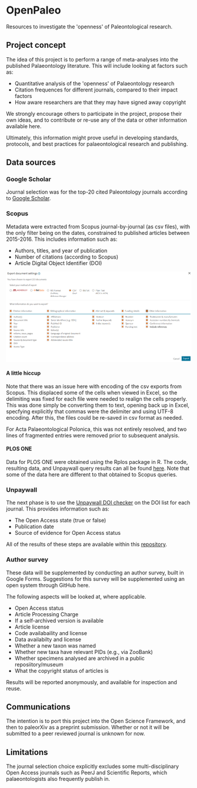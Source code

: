 # OpenPaleo

Resources to investigate the 'openness' of Paleontological research.

## Project concept

The idea of this project is to perform a range of meta-analyses into the published Palaeontology literature. This will include looking at factors such as:

- Quantitative analysis of the 'openness' of Palaeontology research
- Citation frequences for different journals, compared to their impact factors
- How aware researchers are that they may have signed away copyright

We strongly encourage others to participate in the project, propose their own ideas, and to contribute or re-use any of the data or other information available here.

Ultimately, this information might prove useful in developing standards, protocols, and best practices for palaeontological research and publishing.

## Data sources

### Google Scholar

Journal selection was for the top-20 cited Paleontology journals according to [Google Scholar](https://scholar.google.com/citations?view_op=top_venues&hl=en&vq=soc_paleontology). 

### Scopus

Metadata were extracted from Scopus journal-by-journal (as csv files), with the only filter being on the dates, constrained to published articles between 2015-2016. This includes information such as:

- Authors, titles, and year of publication
- Number of citations (according to Scopus)
- Article Digital Object Identifier (DOI)

![Scopus screenshot](Scopus.png)

#### A little hiccup

Note that there was an issue here with encoding of the csv exports from Scopus. This displaced some of the cells when viewed in Excel, so the delimiting was fixed for each file were needed to realign the cells properly. This was done simply be converting them to text, opening back up in Excel, specfying explicitly that commas were the delimiter and using UTF-8 encoding. After this, the files could be re-saved in csv format as needed.

For Acta Palaeontological Polonica, this was not entirely resolved, and two lines of fragmented entries were removed prior to subsequent analysis.

#### PLOS ONE

Data for PLOS ONE were obtained using the Rplos package in R. The code, resulting data, and Unpaywall query results can all be found [here](https://github.com/Meta-Paleo/OpenPaleo/tree/master/Journal%20data/PLOS%20ONE). Note that some of the data here are different to that obtained to Scopus queries.

### Unpaywall

The next phase is to use the [Unpaywall DOI checker](https://unpaywall.org/check-dois) on the DOI list for each journal. This provides information such as:

- The Open Access state (true or false)
- Publication date
- Source of evidence for Open Access status

All of the results of these steps are available within this [repository](https://github.com/Meta-Paleo/OpenPaleo/tree/master/Journal%20data).

### Author survey

These data will be supplemented by conducting an author survey, built in Google Forms. Suggestions for this survey will be supplemented using an open system through GitHub here.

The following aspects will be looked at, where applicable.

- Open Access status 
- Article Processing Charge
- If a self-archived version is available
- Article license
- Code availabaility and license
- Data availabilty and license
- Whether a new taxon was named
- Whether new taxa have relevant PIDs (e.g., via ZooBank)
- Whether specimens analysed are archived in a public reposiitory/museum
- What the copyright status of articles is

Results will be reported anonymously, and available for inspection and reuse.

## Communications

The intention is to port this project into the Open Science Framework, and then to paleorXiv as a preprint submission. Whether or not it will be submitted to a peer reviewed journal is unknown for now.


## Limitations

The journal selection choice explicitly excludes some multi-disciplinary Open Access journals such as PeerJ and Scientific Reports, which palaeontologists also frequently publish in.